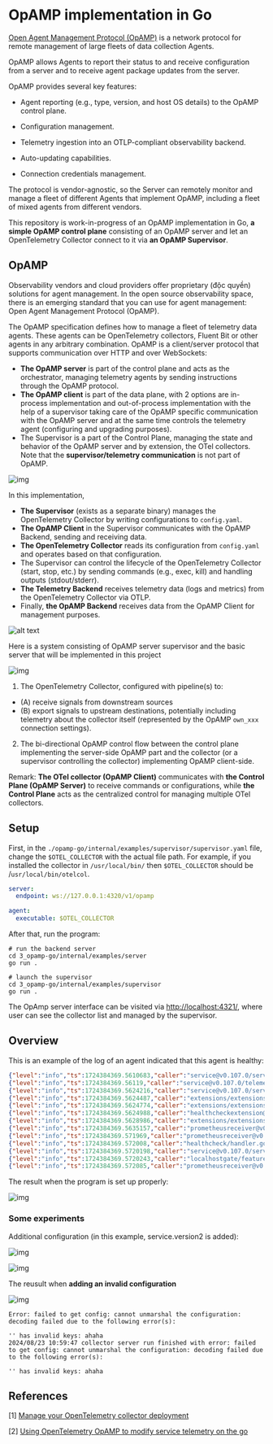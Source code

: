 # OpAMP implementation in Go

[Open Agent Management Protocol (OpAMP)](https://github.com/open-telemetry/opamp-spec)
is a network protocol for remote management of large fleets of data collection Agents.

OpAMP allows Agents to report their status to and receive configuration from a server and to receive agent package updates from the server.

OpAMP provides several key features:

- Agent reporting (e.g., type, version, and host OS details) to the OpAMP control plane.

- Configuration management.

- Telemetry ingestion into an OTLP-compliant observability backend.

- Auto-updating capabilities.

- Connection credentials management.

The protocol is vendor-agnostic, so the Server can remotely monitor and manage a fleet of different Agents that implement OpAMP, including a fleet of
mixed agents from different vendors.

This repository is work-in-progress of an OpAMP implementation in Go, **a simple OpAMP control plane** consisting of an OpAMP server and let an OpenTelemetry Collector connect to it via **an OpAMP Supervisor**.

## OpAMP
Observability vendors and cloud providers offer proprietary (độc quyền) solutions for agent management. In the open source observability space, there is an emerging standard that you can use for agent management: Open Agent Management Protocol (OpAMP).

The OpAMP specification defines how to manage a fleet of telemetry data agents. These agents can be OpenTelemetry collectors, Fluent Bit or other agents in any arbitrary combination.
OpAMP is a client/server protocol that supports communication over HTTP and over WebSockets:

* **The OpAMP server** is part of the control plane and acts as the orchestrator, managing telemetry agents by sending instructions through the OpAMP protocol.
* **The OpAMP client** is part of the data plane, with 2 options are in-process implementation and out-of-process implementation with the help of a supervisor taking care of the OpAMP specific communication with the OpAMP server and at the same time controls the telemetry agent (configuring and upgrading purposes). 
* The Supervisor is a part of the Control Plane, managing the state and behavior of the OpAMP server and by extension, the OTel collectors. Note that the **supervisor/telemetry communication** is not part of OpAMP.

![img](https://opentelemetry.io/docs/collector/img/opamp.svg)

In this implementation, 
- **The Supervisor** (exists as a separate binary) manages the OpenTelemetry Collector by writing configurations to `config.yaml`.
- **The OpAMP Client** in the Supervisor communicates with the OpAMP Backend, sending and receiving data.
- **The OpenTelemetry Collector** reads its configuration from `config.yaml` and operates based on that configuration.
- The Supervisor can control the lifecycle of the OpenTelemetry Collector (start, stop, etc.) by sending commands (e.g., exec, kill) and handling outputs (stdout/stderr).
- **The Telemetry Backend** receives telemetry data (logs and metrics) from the OpenTelemetry Collector via OTLP.
- Finally, **the OpAMP Backend** receives data from the OpAMP Client for management purposes.  

![alt text](image.png)

Here is a system consisting of OpAMP server supervisor and the basic server that will be implemented in this project 

![img](https://opentelemetry.io/blog/2022/opamp/opamp-server-supervisor-agent-relations.png)

1. The OpenTelemetry Collector, configured with pipeline(s) to:
* (A) receive signals from downstream sources
* (B) export signals to upstream destinations, potentially including telemetry about the collector itself (represented by the OpAMP `own_xxx` connection settings).
2. The bi-directional OpAMP control flow between the control plane implementing the server-side OpAMP part and the collector (or a supervisor controlling the collector) implementing OpAMP client-side.

Remark: **The OTel collector (OpAMP Client)** communicates with **the Control Plane (OpAMP Server)** to receive commands or configurations, while **the Control Plane** acts as the centralized control for managing multiple OTel collectors.

## Setup
First, in the `./opamp-go/internal/examples/supervisor/supervisor.yaml` file, change the `$OTEL_COLLECTOR` with the actual file path. For example, if you installed the collector in `/usr/local/bin/` then `$OTEL_COLLECTOR` should be /`usr/local/bin/otelcol`.

```yaml
server:
  endpoint: ws://127.0.0.1:4320/v1/opamp

agent:
  executable: $OTEL_COLLECTOR
```

After that, run the program: 
```shell
# run the backend server
cd 3_opamp-go/internal/examples/server
go run .
```

```shell
# launch the supervisor
cd 3_opamp-go/internal/examples/supervisor
go run .
```

The OpAmp server interface can be visited via [http://localhost:4321/](http://localhost:4321/), where user can see the collector list and managed by the supervisor.

## Overview

This is an example of the log of an agent indicated that this agent is healthy:
```json
{"level":"info","ts":1724384369.5610683,"caller":"service@v0.107.0/service.go:116","msg":"Setting up own telemetry..."}
{"level":"info","ts":1724384369.56119,"caller":"service@v0.107.0/telemetry.go:96","msg":"Serving metrics","address":":8888","metrics level":"Normal"}
{"level":"info","ts":1724384369.5624216,"caller":"service@v0.107.0/service.go:195","msg":"Starting otelcol...","Version":"0.107.0","NumCPU":12}
{"level":"info","ts":1724384369.5624487,"caller":"extensions/extensions.go:36","msg":"Starting extensions..."}
{"level":"info","ts":1724384369.5624774,"caller":"extensions/extensions.go:39","msg":"Extension is starting...","kind":"extension","name":"health_check"}
{"level":"info","ts":1724384369.5624988,"caller":"healthcheckextension@v0.107.0/healthcheckextension.go:32","msg":"Starting health_check extension","kind":"extension","name":"health_check","config":{"Endpoint":"localhost:13133","TLSSetting":null,"CORS":null,"Auth":null,"MaxRequestBodySize":0,"IncludeMetadata":false,"ResponseHeaders":null,"CompressionAlgorithms":null,"ReadTimeout":0,"ReadHeaderTimeout":0,"WriteTimeout":0,"IdleTimeout":0,"Path":"/","ResponseBody":null,"CheckCollectorPipeline":{"Enabled":false,"Interval":"5m","ExporterFailureThreshold":5}}}
{"level":"info","ts":1724384369.5628986,"caller":"extensions/extensions.go:56","msg":"Extension started.","kind":"extension","name":"health_check"}
{"level":"info","ts":1724384369.5635157,"caller":"prometheusreceiver@v0.107.0/metrics_receiver.go:307","msg":"Starting discovery manager","kind":"receiver","name":"prometheus/own_metrics","data_type":"metrics"}
{"level":"info","ts":1724384369.571969,"caller":"prometheusreceiver@v0.107.0/metrics_receiver.go:285","msg":"Scrape job added","kind":"receiver","name":"prometheus/own_metrics","data_type":"metrics","jobName":"otel-collector"}
{"level":"info","ts":1724384369.572008,"caller":"healthcheck/handler.go:132","msg":"Health Check state change","kind":"extension","name":"health_check","status":"ready"}
{"level":"info","ts":1724384369.5720198,"caller":"service@v0.107.0/service.go:221","msg":"Everything is ready. Begin running and processing data."}
{"level":"info","ts":1724384369.5720243,"caller":"localhostgate/featuregate.go:63","msg":"The default endpoints for all servers in components have changed to use localhost instead of 0.0.0.0. Disable the feature gate to temporarily revert to the previous default.","feature gate ID":"component.UseLocalHostAsDefaultHost"}
{"level":"info","ts":1724384369.572085,"caller":"prometheusreceiver@v0.107.0/metrics_receiver.go:376","msg":"Starting scrape manager","kind":"receiver","name":"prometheus/own_metrics","data_type":"metrics"}

```
The result when the program is set up properly:

![img](result.png)

### Some experiments

Additional configuration (in this example, service.version2 is added):

![img](result3.png)

![img](result4.png)

The reusult when **adding an invalid configuration**

![img](result2.png)

```log
Error: failed to get config: cannot unmarshal the configuration: decoding failed due to the following error(s):

'' has invalid keys: ahaha
2024/08/23 10:59:47 collector server run finished with error: failed to get config: cannot unmarshal the configuration: decoding failed due to the following error(s):

'' has invalid keys: ahaha
```


## References
[1] [Manage your OpenTelemetry collector deployment](https://opentelemetry.io/docs/collector/management/)

[2] [Using OpenTelemetry OpAMP to modify service telemetry on the go](https://opentelemetry.io/blog/2022/opamp/)